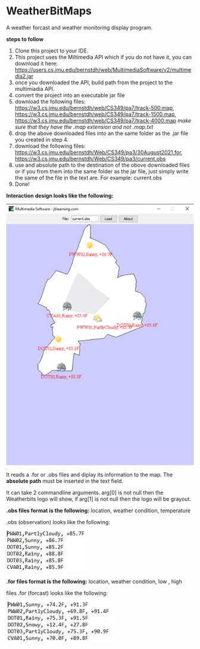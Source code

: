 # WeatherBitMaps
A weather forcast and weather monitoring display program.

**steps to follow**

1) Clone this project to your IDE.
2) This project uses the Miltimedia API which if you do not have it, you can download it here: https://users.cs.jmu.edu/bernstdh/web/MultimediaSoftware/v2/multimedia2.jar
3) once you downloaded the API, build path from the project to the multimiadia API.
4) convert the project into an executable jar file
5) download the following files: https://w3.cs.jmu.edu/bernstdh/web/CS349/pa7/track-500.map, https://w3.cs.jmu.edu/bernstdh/web/CS349/pa7/track-1500.map, https://w3.cs.jmu.edu/bernstdh/web/CS349/pa7/track-4000.map *make sure that they have the .map extension and not .map.txt*
6) drop the above downloaded files into an the same folder as the .jar file you created in step 4.
7) download the following files: https://w3.cs.jmu.edu/bernstdh/Web/CS349/pa3/30August2021.for, https://w3.cs.jmu.edu/bernstdh/Web/CS349/pa3/current.obs
8) use and absolute path to the destination of the obove downloaded files or if you from them into the same folder as the jar file, just simply write the same of the file in the text are. For example: current.obs
9) Done! 

**Interaction design looks like the following:**

![](WeatherBitMaps/src/resources/design.PNG)

It reads a .for or .obs files and diplay its information to the map. The **absolute path** must be inserted in the text field.

It can take 2 commandline arguments. arg[0] is not null then the Weatherbits logo will show, if arg[1] is not null then the logo will be grayout. 

**.obs files format is the following:**
  location,  weather condition, temperature

.obs (observation) looks like the following:

![](WeatherBitMaps/src/resources/observationFile.JPG)  

**.for files format is the following:**
  location,  weather condition, low , high

files .for (forcast) looks like the following:

![](WeatherBitMaps/src/resources/forcastFile.JPG)


